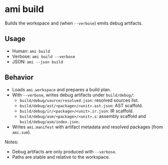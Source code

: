 # ami build

Builds the workspace and (when `--verbose`) emits debug artifacts.

## Usage

- Human: `ami build`
- Verbose: `ami build --verbose`
- JSON: `ami --json build`

## Behavior

- Loads `ami.workspace` and prepares a build plan.
- With `--verbose`, writes debug artifacts under `build/debug/`:
  - `build/debug/source/resolved.json`: resolved sources list.
  - `build/debug/ast/<package>/<unit>.ast.json`: AST scaffold.
  - `build/debug/ir/<package>/<unit>.ir.json`: IR scaffold.
  - `build/debug/asm/<package>/<unit>.s`: assembly scaffold and `build/debug/asm/index.json`.
- Writes `ami.manifest` with artifact metadata and resolved packages (from `ami.sum`).

Notes:
- Debug artifacts are only produced with `--verbose`.
- Paths are stable and relative to the workspace.
